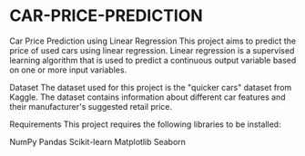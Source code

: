 # CAR-PRICE-PREDICTION
Car Price Prediction using Linear Regression
This project aims to predict the price of used cars using linear regression. Linear regression is a supervised learning algorithm that is used to predict a continuous output variable based on one or more input variables.

Dataset
The dataset used for this project is the "quicker cars" dataset from Kaggle. The dataset contains information about different car features and their manufacturer's suggested retail price.

Requirements
This project requires the following libraries to be installed:

NumPy
Pandas
Scikit-learn
Matplotlib
Seaborn 
